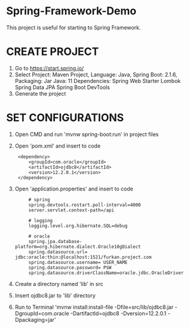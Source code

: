 # Spring-Framework-Demo
This project is useful for starting to Spring Framework.

# CREATE PROJECT #
1. Go to https://start.spring.io/
2. Select 
      Project: Maven Project, 
      Language: Java, 
      Spring Boot: 2.1.6,
      Packaging: Jar
      Java: 11
      Dependencies: Spring Web Starter
                    Lombok
                    Spring Data JPA 
                    Spring Boot DevTools
3. Generate the project

# SET CONFIGURATIONS #

1. Open CMD and run 'mvnw spring-boot:run' in project files
1. Open 'pom.xml' and insert to code

        <dependency>
            <groupId>com.oracle</groupId>
            <artifactId>ojdbc8</artifactId>
            <version>12.2.0.1</version>
        </dependency>
        
2. Open 'application.properties' and insert to code

            # spring
            spring.devtools.restart.poll-interval=4000
            server.servlet.context-path=/api

            # logging
            logging.level.org.hibernate.SQL=debug

            # oracle
            spring.jpa.database-platform=org.hibernate.dialect.Oracle10gDialect
            spring.datasource.url= jdbc:oracle:thin:@localhost:1521/furkan.project.com
            spring.datasource.username= USER_NAME
            spring.datasource.password= PSW
            spring.datasource.driverClassName=oracle.jdbc.OracleDriver
            
3. Create a directory named 'lib' in src
4. Insert ojdbc8.jar to 'lib' directory
5. Run to Terminal 'mvnw install:install-file -Dfile=src/lib/ojdbc8.jar -DgroupId=com.oracle -DartifactId=ojdbc8 -Dversion=12.2.0.1 -Dpackaging=jar'

